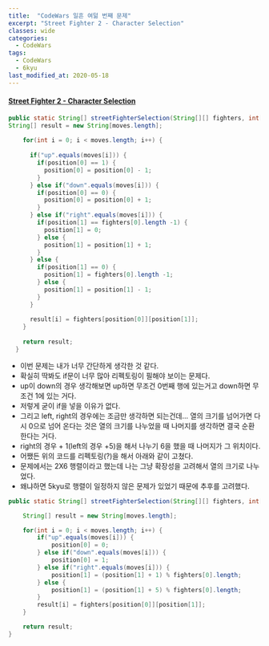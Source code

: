 ```yaml
---
title:  "CodeWars 일흔 여덞 번째 문제"
excerpt: "Street Fighter 2 - Character Selection"
classes: wide
categories:
  - CodeWars
tags:
  - CodeWars
  - 6kyu
last_modified_at: 2020-05-18
---
```


#### [Street Fighter 2 - Character Selection](https://www.codewars.com/kata/5853213063adbd1b9b0000be)

```java
public static String[] streetFighterSelection(String[][] fighters, int[] position, String[] moves){
String[] result = new String[moves.length];
    
    for(int i = 0; i < moves.length; i++) {
      
      if("up".equals(moves[i])) {
        if(position[0] == 1) {
          position[0] = position[0] - 1;
        }
      } else if("down".equals(moves[i])) {
        if(position[0] == 0) {
          position[0] = position[0] + 1;
        }
      } else if("right".equals(moves[i])) {
        if(position[1] == fighters[0].length -1) {
          position[1] = 0;
        } else {
          position[1] = position[1] + 1;
        }
      } else {
        if(position[1] == 0) {
          position[1] = fighters[0].length -1;
        } else {
          position[1] = position[1] - 1;
        }
      }
      
      result[i] = fighters[position[0]][position[1]];
    }
    
    return result;
  }
```

* 이번 문제는 내가 너무 간단하게 생각한 것 같다.
* 확실히 딱봐도 if문이 너무 많아 리펙토링이 필해야 보이는 문제다.
* up이 down의 경우 생각해보면 up하면 무조건 0번째 행에 있는거고 down하면 무조건 1에 있는 거다.
* 저렇게 굳이 if을 넣을 이유가 없다. 
* 그리고 left, right의 경우에는 조금만 생각하면 되는건데... 열의 크기를 넘어가면 다시 0으로 넘어 온다는 것은 열의 크기를 나누었을 때 나머지를 생각하면 결국 순환한다는 거다.
* right의 경우 + 1(left의 경우 +5)을 해서 나누기 6을 했을 때 나머지가 그 위치이다.
* 어쨌든 위의 코드를 리펙토링(?)을 해서 아래와 같이 고쳤다.
* 문제에서는 2X6 행렬이라고 했는데 나는 그냥 확장성을 고려해서 열의 크기로 나누었다.
* 왜냐하면 5kyu로 행렬이 일정하지 않은 문제가 있었기 때문에 추후를 고려했다.



```java
public static String[] streetFighterSelection(String[][] fighters, int[] position, String[] moves) {

    String[] result = new String[moves.length];

    for(int i = 0; i < moves.length; i++) {
        if("up".equals(moves[i])) {
        	position[0] = 0;
        } else if("down".equals(moves[i])) {
            position[0] = 1;
        } else if("right".equals(moves[i])) {
            position[1] = (position[1] + 1) % fighters[0].length;
        } else {
            position[1] = (position[1] + 5) % fighters[0].length;
        }
    	result[i] = fighters[position[0]][position[1]];
    }

    return result;
}
```

